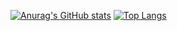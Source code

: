 [![Anurag's GitHub stats](https://github-readme-stats.vercel.app/api?username=chikara-k)](https://github.com/anuraghazra/github-readme-stats)
[![Top Langs](https://github-readme-stats.vercel.app/api/top-langs/?username=chikara-k)](https://github.com/anuraghazra/github-readme-stats)


